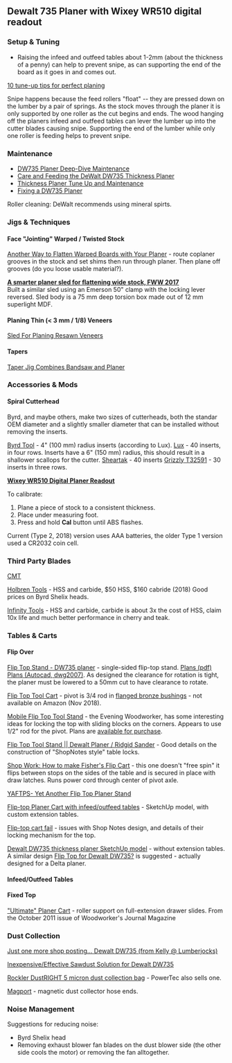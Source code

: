## Dewalt 735 Planer with Wixey WR510 digital readout

### Setup & Tuning

* Raising the infeed and outfeed tables about 1-2mm (about the thickness of a penny) can help to prevent snipe, as can supporting the end of the board as it goes in and comes out.

[10 tune-up tips for perfect planing](https://www.woodmagazine.com/woodworking-tools/power/tune-up-tips-for-perfect-planing?mode=step_by_step)

Snipe happens because the feed rollers "float" -- they are pressed down on the lumber by a pair of springs. As the stock moves through the planer it is only supported by one roller as the cut begins and ends. The wood hanging off the planers infeed and outfeed tables can lever the lumber up into the cutter blades causing snipe. Supporting the end of the lumber while only one roller is feeding helps to prevent snipe.

### Maintenance

* [DW735 Planer Deep-Dive Maintenance](https://www.youtube.com/watch?v=vFxEdMJ0IGw)
* [Care and Feeding the DeWalt DW735 Thickness Planer](https://www.youtube.com/watch?v=r_yEwlsYGbU)
* [Thickness Planer Tune Up and Maintenance](https://www.youtube.com/watch?v=QzRJfD7__W4)
* [Fixing a DW735 Planer](https://amymakesstuff.com/2016/03/27/fixing-a-dewalt-dw375-planer/)

Roller cleaning: DeWalt recommends using mineral spirts.

### Jigs & Techniques

#### Face "Jointing" Warped / Twisted Stock

[Another Way to Flatten Warped Boards with Your Planer](https://www.finewoodworking.com/2010/05/25/another-way-to-flatten-warped-boards-with-your-planer) - route coplaner grooves in the stock and set shims then run through planer. Then plane off grooves (do you loose usable material?).

**[A smarter planer sled for flattening wide stock, FWW 2017](https://www.finewoodworking.com/2017/06/06/a-smarter-planer-sled-for-flattening-wide-stock)**  
Built a similar sled using an Emerson 50" clamp with the locking lever reversed. Sled body is a 75 mm deep torsion box made out of 12 mm superlight MDF.

#### Planing Thin (< 3 mm / 1/8) Veneers

[Sled For Planing Resawn Veneers](https://www.finewoodworking.com/2016/09/29/plane-shopsawn-veneers-perfectly-smooth) 

#### Tapers

[Taper Jig Combines Bandsaw and Planer](https://www.finewoodworking.com/2011/07/07/taper-jig-combines-bandsaw-and-planer)

### Accessories & Mods

#### Spiral Cutterhead

Byrd, and maybe others, make two sizes of cutterheads, both the standar OEM diameter and a slightly smaller diameter that can be installed without removing the inserts.

[Byrd Tool](http://byrdtool.com) - 4" (100 mm) radius inserts (according to Lux).
[Lux](https://luxcutheads.com/LuxCutIIIHead_for_DEWALT_13_INCH_Planer_Model_DW-735_or_DW-735X) - 40 inserts, in four rows. Inserts have a 6" (150 mm) radius, this should result in a shallower scallops for the cutter.
[Sheartak](https://www.sheartak.com/dewalt-dw735-thickness-planer-oem-spiral-cutterhead) - 40 inserts
[Grizzly T32591](https://www.grizzly.com/products/grizzly-spiral-cutterhead-for-13-dewalt-planer/t32591) - 30 inserts in three rows.

**[Wixey WR510 Digital Planer Readout](http://www.wixey.com/planer/)**  

To calibrate:
1. Plane a piece of stock to a consistent thickness.
2. Place under measuring foot.
3. Press and hold **Cal** button until ABS flashes.

Current (Type 2, 2018) version uses AAA batteries, the older Type 1 version used a CR2032 coin cell.

### Third Party Blades

[CMT]()

[Holbren Tools](https://www.holbren.com/Titan_Knife_PKH-12800-C) - HSS and carbide, $50 HSS, $160 cabride (2018) Good prices on Byrd Shelix heads.

[Infinity Tools](https://www.infinitytools.com) - HSS and carbide, carbide is about 3x the cost of HSS, claim 10x life and much better performance in cherry and teak.

### Tables & Carts

#### Flip Over

[Flip Top Stand - DW735 planer](https://www.sawdustzone.org/forum/discussions/shop-setup-layout-and-design/40903-flip-top-stand-dw735-planer) - single-sided flip-top stand. [Plans (pdf)](http://www.alr6x6.com/pelligrini/BT3/Flip_top/Flip_top_plans.pdf) [Plans (Autocad, dwg2007)](http://www.alr6x6.com/pelligrini/BT3/Flip_top/Flip_top_stand_DW735.dwg). As designed the clearance for rotation is tight, the planer must be lowered to a 50mm cut to have clearance to rotate.

[Flip Top Tool Cart](https://www.youtube.com/watch?v=g51OuJjcj84) - pivot is 3/4 rod in [flanged bronze bushings](https://www.amazon.com/gp/product/B003IPC156/ref=oh_aui_detailpage_o07_s00?ie=UTF8&psc=1) - not available on Amazon (Nov 2018).

[Mobile Flip Top Tool Stand](https://www.youtube.com/watch?v=twmJ5yAY_pU) - the Evening Woodworker, has some interesting ideas for locking the top with sliding blocks on the corners. Appears to use 1/2" rod for the pivot. Plans are [available for purchase](https://www.eveningwoodworker.com/flip-top-tool-stand).

[Flip Top Tool Stand || Dewalt Planer / Ridgid Sander](https://www.youtube.com/watch?v=YiDvT6_mcNI) - Good details on the construction of "ShopNotes style" table locks.

[Shop Work: How to make Fisher's Flip Cart]() - this one doesn't "free spin" it flips between stops on the sides of the table and is secured in place with draw latches. Runs power cord through center of pivot axle.

[YAFTPS- Yet Another Flip Top Planer Stand](http://lumberjocks.com/projects/49223)

[Flip-top Planer Cart with infeed/outfeed tables](https://3dwarehouse.sketchup.com/model/a6d169663cb9333b53495af8763948ad/Flip-top-Planer-Cart-with-infeedoutfeed-tables) - SketchUp model, with custom extension tables.

[Flip-top cart fail](https://www.woodtalkonline.com/topic/21782-flip-top-cart-fail/) - issues with Shop Notes design, and details of their locking mechanism for the top.

[Dewalt DW735 thickness planer SketchUp model](https://3dwarehouse.sketchup.com/model/eb3f81bae651883953495af8763948ad/Dewalt-DW735-thickness-planer) - without extension tables. A similar design [Flip Top for Dewalt DW735?](https://sawmillcreek.org/showthread.php?100385-Flip-Top-for-Dewalt-DW735) is suggested - actually designed for a Delta planer.

#### Infeed/Outfeed Tables

#### Fixed Top

["Ultimate" Planer Cart](https://www.youtube.com/watch?v=oe5GW3Bq6Uc) - roller support on full-extension drawer slides. From the October 2011 issue of Woodworker's Journal Magazine

### Dust Collection

[Just one more shop posting... Dewalt DW735 (from Kelly @ Lumberjocks)](http://lumberjocks.com/projects/100027)

[Inexpensive/Effective Sawdust Solution for Dewalt DW735](http://festoolownersgroup.com/other-tools-accessories/inexpensiveeffective-sawdust-solution-for-dewalt-dw735/)

[Rockler DustRIGHT 5 micron dust collection bag](https://www.rockler.com/5-micron-replacement-bag-for-rockler-wall-mount-dust-collector) - PowerTec also sells one.

[Magport](https://magport.net/) - magnetic dust collector hose ends.

### Noise Management

Suggestions for reducing noise:

* Byrd Shelix head
* Removing exhaust blower fan blades on the dust blower side (the other side cools the motor) or removing the fan alltogether.
